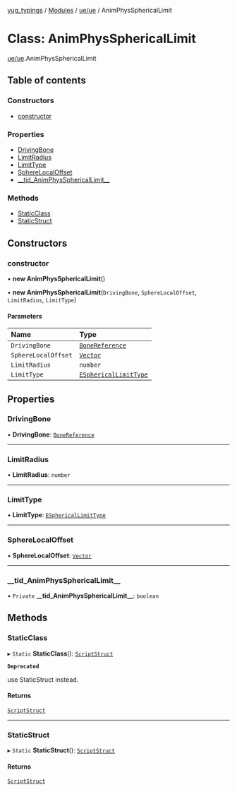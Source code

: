 [yug_typings](../README.md) / [Modules](../modules.md) / [ue/ue](../modules/ue_ue.md) / AnimPhysSphericalLimit

# Class: AnimPhysSphericalLimit

[ue/ue](../modules/ue_ue.md).AnimPhysSphericalLimit

## Table of contents

### Constructors

- [constructor](ue_ue.AnimPhysSphericalLimit.md#constructor)

### Properties

- [DrivingBone](ue_ue.AnimPhysSphericalLimit.md#drivingbone)
- [LimitRadius](ue_ue.AnimPhysSphericalLimit.md#limitradius)
- [LimitType](ue_ue.AnimPhysSphericalLimit.md#limittype)
- [SphereLocalOffset](ue_ue.AnimPhysSphericalLimit.md#spherelocaloffset)
- [\_\_tid\_AnimPhysSphericalLimit\_\_](ue_ue.AnimPhysSphericalLimit.md#__tid_animphyssphericallimit__)

### Methods

- [StaticClass](ue_ue.AnimPhysSphericalLimit.md#staticclass)
- [StaticStruct](ue_ue.AnimPhysSphericalLimit.md#staticstruct)

## Constructors

### constructor

• **new AnimPhysSphericalLimit**()

• **new AnimPhysSphericalLimit**(`DrivingBone`, `SphereLocalOffset`, `LimitRadius`, `LimitType`)

#### Parameters

| Name | Type |
| :------ | :------ |
| `DrivingBone` | [`BoneReference`](ue_ue.BoneReference.md) |
| `SphereLocalOffset` | [`Vector`](ue_ue_s.Vector.md) |
| `LimitRadius` | `number` |
| `LimitType` | [`ESphericalLimitType`](../enums/ue_ue.ESphericalLimitType.md) |

## Properties

### DrivingBone

• **DrivingBone**: [`BoneReference`](ue_ue.BoneReference.md)

___

### LimitRadius

• **LimitRadius**: `number`

___

### LimitType

• **LimitType**: [`ESphericalLimitType`](../enums/ue_ue.ESphericalLimitType.md)

___

### SphereLocalOffset

• **SphereLocalOffset**: [`Vector`](ue_ue_s.Vector.md)

___

### \_\_tid\_AnimPhysSphericalLimit\_\_

• `Private` **\_\_tid\_AnimPhysSphericalLimit\_\_**: `boolean`

## Methods

### StaticClass

▸ `Static` **StaticClass**(): [`ScriptStruct`](ue_ue.ScriptStruct.md)

**`Deprecated`**

use StaticStruct instead.

#### Returns

[`ScriptStruct`](ue_ue.ScriptStruct.md)

___

### StaticStruct

▸ `Static` **StaticStruct**(): [`ScriptStruct`](ue_ue.ScriptStruct.md)

#### Returns

[`ScriptStruct`](ue_ue.ScriptStruct.md)
